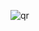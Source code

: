 
![qr](https://user-images.githubusercontent.com/99180967/190400173-edd1208b-c80a-456f-b966-1447503cafdb.png)
